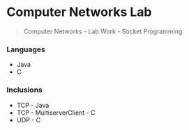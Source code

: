 # Computer Networks Lab

> Computer Networks - Lab Work - Socket Programming

### Languages
* Java
* C

### Inclusions
* TCP - Java
* TCP - MultiserverClient - C
* UDP - C
